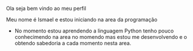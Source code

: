 Ola seja bem vindo ao meu perfil

Meu nome é Ismael e estou iniciando na area da programação
- No momento estou aprendendo a linguagem Python
tenho pouco conhecimendo na area no momendo mas estou me desenvolvendo e o obtendo sabedoria a cada momento nesta area.
